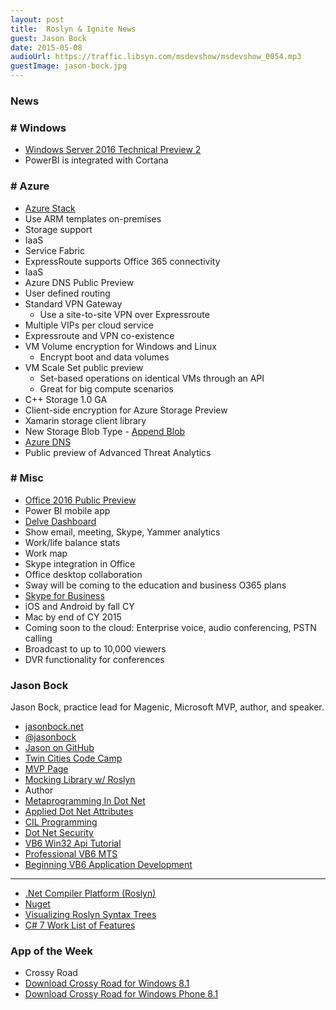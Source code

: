 ```yaml
---
layout: post
title: 	Roslyn & Ignite News
guest: Jason Bock
date: 2015-05-08
audioUrl: https://traffic.libsyn.com/msdevshow/msdevshow_0054.mp3
guestImage: jason-bock.jpg
---
```


### News

### # Windows

 - [Windows Server 2016 Technical Preview 2](http://www.microsoft.com/en-us/evalcenter/evaluate-windows-server-technical-preview)
 - PowerBI is integrated with Cortana

### # Azure

 - [Azure Stack](http://www.microsoft.com/en-us/server-cloud/products/azure-in-your-datacenter/)
  - Use ARM templates on-premises
  - Storage support
  - IaaS
  - Service Fabric
 - ExpressRoute supports Office 365 connectivity
 - IaaS
  - Azure DNS Public Preview
  - User defined routing
  - Standard VPN Gateway
     - Use a site-to-site VPN over Expressroute
  - Multiple VIPs per cloud service
  - Expressroute and VPN co-existence
  - VM Volume encryption for Windows and Linux
     - Encrypt boot and data volumes
  - VM Scale Set public preview
     - Set-based operations on identical VMs through an API
     - Great for big compute scenarios
  - C++ Storage 1.0 GA
  - Client-side encryption for Azure Storage Preview
  - Xamarin storage client library
  - New Storage Blob Type - [Append Blob](http://blogs.msdn.com/b/windowsazurestorage/archive/2015/04/13/introducing-azure-storage-append-blob.aspx)
 - [Azure DNS](http://azure.microsoft.com/en-us/documentation/services/dns/)
 - Public preview of Advanced Threat Analytics

### # Misc

 - [Office 2016 Public Preview](http://blogs.office.com/2015/05/04/office-2016-public-preview-now-available/)
 - Power BI mobile app
 - [Delve Dashboard](http://www.pcworld.com/article/2917827/hey-workaholics-microsoft-delve-will-track-your-work-life-balance.html)
  - Show email, meeting, Skype, Yammer analytics
  - Work/life balance stats
  - Work map
 - Skype integration in Office
 - Office desktop collaboration
 - Sway will be coming to the education and business O365 plans
 - [Skype for Business](http://channel9.msdn.com/Events/Ignite/2015/FND2201)
  - iOS and Android by fall CY
  - Mac by end of CY 2015
  - Coming soon to the cloud: Enterprise voice, audio conferencing, PSTN calling
  - Broadcast to up to 10,000 viewers
  - DVR functionality for conferences

### Jason Bock
Jason Bock, practice lead for Magenic, Microsoft MVP, author, and speaker.

 - [jasonbock.net](http://jasonbock.net)
 - [@jasonbock](https://twitter.com/jasonbock)
 - [Jason on GitHub](https://github.com/jasonbock)
 - [Twin Cities Code Camp](http://www.twincitiescodecamp.com/)
 - [MVP Page](http://mvp.microsoft.com/en-us/MVP/Jason%20Bock-4000662)
 - [Mocking Library w/ Roslyn](https://github.com/JasonBock/Rocks)
 - Author
  - [Metaprogramming In Dot Net](http://jasonbock.net/Book/MetaprogrammingInDotNet)
  - [Applied Dot Net Attributes](http://jasonbock.net/Book/AppliedDotNetAttributes)
  - [CIL Programming](http://jasonbock.net/Book/CilProgramming)
  - [Dot Net Security](http://jasonbock.net/Book/DotNetSecurity)
  - [VB6 Win32 Api Tutorial](http://jasonbock.net/Book/Vb6Win32ApiTutorial)
  - [Professional VB6 MTS](http://jasonbock.net/Book/ProfessionalVb6Mts)
  - [Beginning VB6 Application Development](http://jasonbock.net/Book/BeginningVb6ApplicationDevelopment)

-------------------

  - [.Net Compiler Platform (Roslyn)](https://github.com/dotnet/roslyn)
  - [Nuget](http://www.nuget.org/packages/Microsoft.Framework.Runtime.Roslyn/1.0.0-beta4)
  - [Visualizing Roslyn Syntax Trees](http://blogs.msdn.com/b/csharpfaq/archive/2014/04/17/visualizing-roslyn-syntax-trees.aspx)
  - [C\# 7 Work List of Features](https://github.com/dotnet/roslyn/issues/2136)

### App of the Week

 - Crossy Road
  - [Download Crossy Road for Windows 8.1](http://apps.microsoft.com/webpdp/app/fbe06181-fa39-4d46-acf9-53d76fe1bf37)
  - [Download Crossy Road for Windows Phone 8.1](http://windowsphone.com/s?appid=2e8eab3a-a65f-4f21-bb87-6a6d3f90ad6e)
